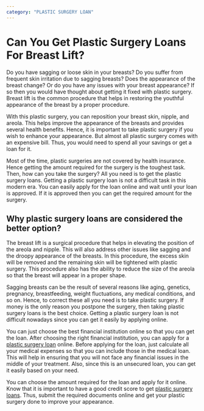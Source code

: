 ```yaml
---
category: "PLASTIC SURGERY LOAN"
---
```


# Can You Get Plastic Surgery Loans For Breast Lift?

Do you have sagging or loose skin in your breasts? Do you suffer from frequent skin irritation due to sagging breasts? Does the appearance of the breast change? Or do you have any issues with your breast appearance? If so then you would have thought about getting it fixed with plastic surgery. Breast lift is the common procedure that helps in restoring the youthful appearance of the breast by a proper procedure.

With this plastic surgery, you can reposition your breast skin, nipple, and areola. This helps improve the appearance of the breasts and provides several health benefits. Hence, it is important to take plastic surgery if you wish to enhance your appearance. But almost all plastic surgery comes with an expensive bill. Thus, you would need to spend all your savings or get a loan for it.

Most of the time, plastic surgeries are not covered by health insurance. Hence getting the amount required for the surgery is the toughest task. Then, how can you take the surgery? All you need is to get the plastic surgery loans. Getting a plastic surgery loan is not a difficult task in this modern era. You can easily apply for the loan online and wait until your loan is approved. If it is approved then you can get the required amount for the surgery.

## Why plastic surgery loans are considered the better option?

The breast lift is a surgical procedure that helps in elevating the position of the areola and nipple. This will also address other issues like sagging and the droopy appearance of the breasts. In this procedure, the excess skin will be removed and the remaining skin will be tightened with plastic surgery. This procedure also has the ability to reduce the size of the areola so that the breast will appear in a proper shape.

Sagging breasts can be the result of several reasons like aging, genetics, pregnancy, breastfeeding, weight fluctuations, any medical conditions, and so on. Hence, to correct these all you need is to take plastic surgery. If money is the only reason you postpone the surgery, then taking plastic surgery loans is the best choice. Getting a plastic surgery loan is not difficult nowadays since you can get it easily by applying online.

You can just choose the best financial institution online so that you can get the loan. After choosing the right financial institution, you can apply for a [plastic surgery loan](https://medical.tlc.com.au/plastic-surgery/) online. Before applying for the loan, just calculate all your medical expenses so that you can include those in the medical loan. This will help in ensuring that you will not face any financial issues in the middle of your treatment. Also, since this is an unsecured loan, you can get it easily based on your need.

You can choose the amount required for the loan and apply for it online. Know that it is important to have a good credit score to get [plastic surgery loans](https://tlc.com.au/). Thus, submit the required documents online and get your plastic surgery done to improve your appearance.
